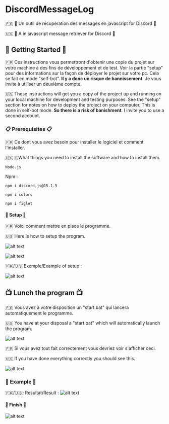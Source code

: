 # DiscordMessageLog

🇫🇷 🌷 Un outil de récupération des messages en javascript for Discord 🌷

🇺🇸 🌷 A in javascript message retriever for Discord 🌷

## 🌈 Getting Started 🌈

🇫🇷 Ces instructions vous permettront d'obtenir une copie du projet sur votre machine à des fins de développement et de test. Voir la partie "setup" pour des informations sur la façon de déployer le projet sur votre pc.
Cela se fait en mode "self-bot". **Il y a donc un risque de bannissement**. Je vous invite à utiliser un deuxième compte. 

🇺🇸 These instructions will get you a copy of the project up and running on your local machine for development and testing purposes. See the "setup" section for notes on how to deploy the project on your computer.
This is done in self-bot mode. **So there is a risk of banishment**. I invite you to use a second account. 

### 📋 Prerequisites 📋 

🇫🇷 Ce dont vous avez besoin pour installer le logiciel et comment l'installer.

🇺🇸 🇸What things you need to install the software and how to install them.

```
Node.js 
```
Npm : 
```
npm i discord.js@15.1.5
```
```
npm i colors
```
```
npm i figlet
```

#### 🚀 Setup 🚀

🇫🇷 Voici comment mettre en place le programme.

🇺🇸 Here is how to setup the program.

![alt text](https://cdn.discordapp.com/attachments/727474203804041288/734452895445155920/REGRGR.PNG)

![alt text](https://cdn.discordapp.com/attachments/688355222304587791/735172586777870396/fgg.PNG)

🇫🇷/🇺🇸 Exemple/Example of setup :

![alt text](https://cdn.discordapp.com/attachments/688355222304587791/735176581756223608/github.jpg)


## 📺 Lunch the program 📺

🇫🇷 Vous avez à votre disposition un "start.bat" qui lancera automatiquement le programme. 

🇺🇸 You have at your disposal a "start.bat" which will automatically launch the program. 

![alt text](https://cdn.discordapp.com/attachments/688355222304587791/733684772101947432/eftht.PNG)

🇫🇷 Si vous avez tout fait correctement vous devriez voir s'afficher ceci.

🇺🇸 If you have done everything correctly you should see this.

![alt text](https://cdn.discordapp.com/attachments/688355222304587791/736706013650092112/efrgtht.PNG)

### 🍨 Example 🍨

🇫🇷/🇺🇸: Resultat/Result : ![alt text](https://cdn.discordapp.com/attachments/688355222304587791/736705983232999514/grthyjyjyjygtgth.PNG)

#### 🌸 Finish 🌸

![alt text](https://cdn.discordapp.com/attachments/727474203804041288/740253811607863296/ertgthyjy.gif)
